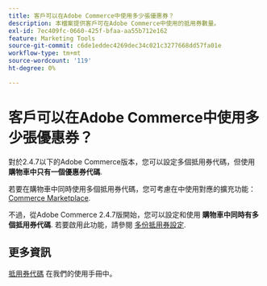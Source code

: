 ```yaml
---
title: 客戶可以在Adobe Commerce中使用多少張優惠券？
description: 本檔案提供客戶可在Adobe Commerce中使用的抵用券數量。
exl-id: 7ec409fc-0660-425f-bfaa-aa55b712e162
feature: Marketing Tools
source-git-commit: c6de1eddec4269dec34c021c3277668dd57fa01e
workflow-type: tm+mt
source-wordcount: '119'
ht-degree: 0%

---
```


# 客戶可以在Adobe Commerce中使用多少張優惠券？

對於2.4.7以下的Adobe Commerce版本，您可以設定多個抵用券代碼，但使用 **購物車中只有一個優惠券代碼**.

若要在購物車中同時使用多個抵用券代碼，您可考慮在中使用對應的擴充功能： [Commerce Marketplace](https://marketplace.magento.com/).

不過，從Adobe Commerce 2.4.7版開始，您可以設定和使用 **購物車中同時有多個抵用券代碼**. 若要啟用此功能，請參閱 [多份抵用券設定](https://experienceleague.adobe.com/en/docs/commerce-admin/config/sales/sales#multicoupon-settings).

## 更多資訊

[抵用券代碼](https://experienceleague.adobe.com/docs/commerce-admin/marketing/promotions/cart-rules/price-rules-cart-coupon.html) 在我們的使用手冊中。
